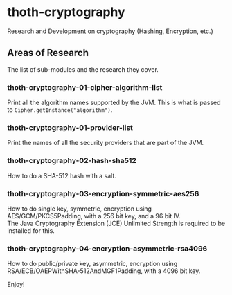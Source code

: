 # thoth-cryptography

Research and Development on cryptography (Hashing, Encryption, etc.)

## Areas of Research

The list of sub-modules and the research they cover.

### thoth-cryptography-01-cipher-algorithm-list

Print all the algorithm names supported by the JVM.  This is what is passed to `Cipher.getInstance("algorithm")`.

### thoth-cryptography-01-provider-list

Print the names of all the security providers that are part of the JVM.

### thoth-cryptography-02-hash-sha512

How to do a SHA-512 hash with a salt.  

### thoth-cryptography-03-encryption-symmetric-aes256

How to do single key, symmetric, encryption using AES/GCM/PKCS5Padding, with a 256 bit key, and a 96 bit IV.  
The Java Cryptography Extension (JCE) Unlimited Strength is required to be installed for this.

### thoth-cryptography-04-encryption-asymmetric-rsa4096

How to do public/private key, asymmetric, encryption using RSA/ECB/OAEPWithSHA-512AndMGF1Padding, 
with a 4096 bit key.

Enjoy!

